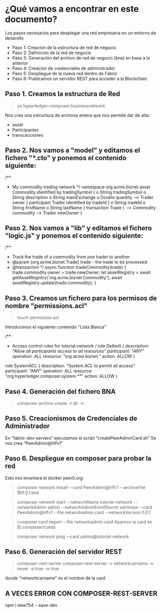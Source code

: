# ¿Qué vamos a encontrar en este documento?
Los pasos necesarios para desplegar una red empresaria en un entorno de desarollo

* Paso 1: Creación de la estructura de red de negocio
* Paso 2: Definición de la red de negocio
* Paso 3: Generación del archivo de red de negocio (bna) en base a lo anterior
* Paso 4: Creación de credenciales de administrador
* Paso 5: Despliegue de la nueva red dentro de Fabric
* Paso 6: Publicamos un servidor REST para acceder a la Blockchain


Paso 1. Creamos la estructura de Red
------------------------------------

>yo hyperledger-composer:businessnetwork

Nos crea una estructura de archivos entera que nos permite dar de alta:
 - asset
 - Participantes
 - transcacciones

Paso 2. Nos vamos a "model" y editamos el fichero "*.cto" y ponemos el contenido siguiente:
--------------------------------------------------------------------------------------------

/**
 * My commodity trading network
 */
namespace org.acme.biznet
asset Commodity identified by tradingSymbol {
    o String tradingSymbol
    o String description
    o String mainExchange
    o Double quantity
    --> Trader owner
}
participant Trader identified by tradeId {
    o String tradeId
    o String firstName
    o String lastName
}
transaction Trade {
    --> Commodity commodity
    --> Trader newOwner
}

Paso 2. Nos vamos a "lib" y editamos el fichero "logic.js" y ponemos el contenido siguiente:
------------------------------------------------------------------------------------------

/**
 * Track the trade of a commodity from one trader to another
 * @param {org.acme.biznet.Trade} trade - the trade to be processed
 * @transaction
 */
async function tradeCommodity(trade) {
    trade.commodity.owner = trade.newOwner;
    let assetRegistry = await getAssetRegistry('org.acme.biznet.Commodity');
    await assetRegistry.update(trade.commodity);
}

Paso 3. Creamos un fichero para los permisos de nombre "permissions.acl"
------------------------------------------------------------------------

>touch permission.acl

Introducimos el siguiente contenido "Lista Blanca"

/**
 * Access control rules for tutorial-network
 */
rule Default {
    description: "Allow all participants access to all resources"
    participant: "ANY"
    operation: ALL
    resource: "org.acme.biznet.*"
    action: ALLOW
}

rule SystemACL {
  description:  "System ACL to permit all access"
  participant: "ANY"
  operation: ALL
  resource: "org.hyperledger.composer.system.**"
  action: ALLOW
}

Paso 4. Generación del fichero BNA
-----------------------------------
>composer archive create -t dir -n .

Paso 5. Creacionismos de Credenciales de Administrador
------------------------------------------------------
En “fabric-dev-servers” ejecutamos el script “createPeerAdminCard.sh”
Se nos crea “PeerAdmin@hlfv1”

Paso 6. Despliegue en composer para probar la red
------------------
Esto nos levantara el docker peer0.org

>composer network install --card PeerAdmin@hlfv1 --archiveFile <nombre>@0.0.1.bna

>composer network start --networkName tutorial-network --networkAdmin admin --networkAdminEnrollSecret adminpw --card PeerAdmin@hlfv1 --file networkadmin.card --networkVersion 0.0.1 

>composer card import --file networkadmin.card 
Aparece la card en $/.composer/cards

>composer network ping --card admin@tutorial-network

Paso 6. Generación del servidor REST
-----------------------------------
>composer-rest-server
composer-rest-server -c networkcarname -n never -a true -w true

donde "networkcarname" es el nombre de la card


A VECES ERROR CON COMPOSER-REST-SERVER
--------------------------------------
npm i ieee754 --save-dev




















